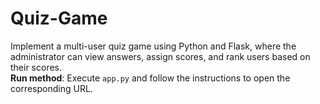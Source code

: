 # Quiz-Game
Implement a multi-user quiz game using Python and Flask, where the administrator can view answers, assign scores, and rank users based on their scores.  
**Run method**: Execute `app.py` and follow the instructions to open the corresponding URL.
